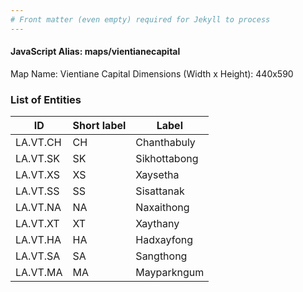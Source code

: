 ```yaml
---
# Front matter (even empty) required for Jekyll to process
---
```


#### JavaScript Alias: maps/vientianecapital

Map Name: Vientiane Capital
Dimensions (Width x Height): 440x590

### List of Entities

ID | Short label | Label
---|---|---|
LA.VT.CH|CH|Chanthabuly
LA.VT.SK|SK|Sikhottabong
LA.VT.XS|XS|Xaysetha
LA.VT.SS|SS|Sisattanak
LA.VT.NA|NA|Naxaithong
LA.VT.XT|XT|Xaythany
LA.VT.HA|HA|Hadxayfong
LA.VT.SA|SA|Sangthong
LA.VT.MA|MA|Mayparkngum